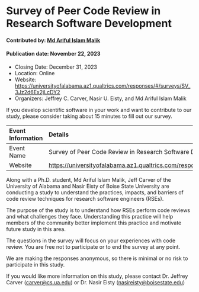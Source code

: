 # Survey of Peer Code Review in Research Software Development

#### Contributed by: [Md Ariful Islam Malik](https://github.com/arifulmalik)

#### Publication date: November 22, 2023

- Closing Date: December 31, 2023
- Location: Online
- Website: https://universityofalabama.az1.qualtrics.com/responses/#/surveys/SV_3Jz2d6Ex2jLcDY2
- Organizers: Jeffrey C. Carver, Nasir U. Eisty, and Md Ariful Islam Malik

<!-- deck text start -->
If you develop scientific software in your work and want to contribute to our study, please consider taking about 15 minutes to fill out our survey.
<!-- deck text end -->

Event Information | Details
:--- | :---	
Event Name | Survey of Peer Code Review in Research Software Development
Website | https://universityofalabama.az1.qualtrics.com/responses/#/surveys/SV_3Jz2d6Ex2jLcDY2

Along with a Ph.D. student, Md Ariful Islam Malik, Jeff Carver of the University of Alabama and Nasir Eisty of Boise State University are conducting a study to understand the practices, impacts, and barriers of code review techniques for research software engineers (RSEs).

The purpose of the study is to understand how RSEs perform code reviews and what challenges they face. Understanding this practice will help members of the community better implement this practice and motivate future study in this area. 

The questions in the survey will focus on your experiences with code review. You are free not to participate or to end the survey at any point.

We are making the responses anonymous, so there is minimal or no risk to participate in this study.

If you would like more information on this study, please contact Dr. Jeffrey Carver (carver@cs.ua.edu) or Dr. Nasir Eisty (nasireisty@boisestate.edu) 

<!---
Publish: yes
Topics: "peer code review"
--->